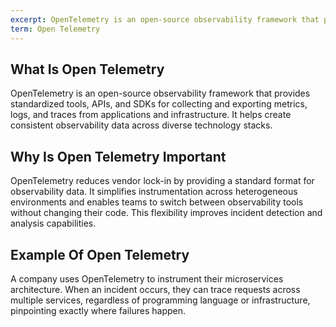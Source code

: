 ```yaml
---
excerpt: OpenTelemetry is an open-source observability framework that provides standardized tools, APIs, and SDKs for collecting and exporting metrics, logs, and traces from applications and infrastructure.
term: Open Telemetry
---
```

## What Is Open Telemetry

OpenTelemetry is an open-source observability framework that provides standardized tools, APIs, and SDKs for collecting and exporting metrics, logs, and traces from applications and infrastructure. It helps create consistent observability data across diverse technology stacks.

## Why Is Open Telemetry Important

OpenTelemetry reduces vendor lock-in by providing a standard format for observability data. It simplifies instrumentation across heterogeneous environments and enables teams to switch between observability tools without changing their code. This flexibility improves incident detection and analysis capabilities.

## Example Of Open Telemetry

A company uses OpenTelemetry to instrument their microservices architecture. When an incident occurs, they can trace requests across multiple services, regardless of programming language or infrastructure, pinpointing exactly where failures happen.